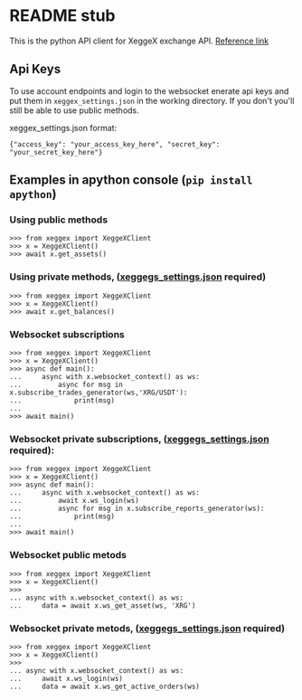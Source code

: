 # README  stub
This is the python API client for XeggeX exchange API. [Reference link](https://htmlpreview.github.io/?https://github.com/KarolTrzeszczkowski/XeggeXPythonApiClient/blob/master/docs/xeggex.html)

<a name="settings"></a>
## Api Keys 
To use account endpoints and login to the websocket enerate api keys and put them in `xeggex_settings.json` in the working directory. If you don't you'll still be able to use public methods.

xeggex_settings.json format:
```
{"access_key": "your_access_key_here", "secret_key": "your_secret_key_here"}
```


## Examples in apython console (`pip install apython`)

### Using public methods
```
>>> from xeggex import XeggeXClient
>>> x = XeggeXClient()
>>> await x.get_assets()
```
### Using private methods,  ([xeggegs_settings.json](#settings) required)
```
>>> from xeggex import XeggeXClient
>>> x = XeggeXClient()
>>> await x.get_balances()
```
### Websocket subscriptions
```
>>> from xeggex import XeggeXClient
>>> x = XeggeXClient()
>>> async def main():
...     async with x.websocket_context() as ws:
...         async for msg in x.subscribe_trades_generator(ws,'XRG/USDT'):
...             print(msg)
... 
>>> await main()
```

### Websocket private subscriptions,  ([xeggegs_settings.json](#settings) required):
```
>>> from xeggex import XeggeXClient
>>> x = XeggeXClient()
>>> async def main():
...     async with x.websocket_context() as ws:
...         await x.ws_login(ws)
...         async for msg in x.subscribe_reports_generator(ws):
...             print(msg)
... 
>>> await main()
```
### Websocket public metods
```
>>> from xeggex import XeggeXClient
>>> x = XeggeXClient()
>>> 
... async with x.websocket_context() as ws:
...     data = await x.ws_get_asset(ws, 'XRG')

```
### Websocket private metods,  ([xeggegs_settings.json](#settings) required)
```
>>> from xeggex import XeggeXClient
>>> x = XeggeXClient()
>>> 
... async with x.websocket_context() as ws:
...     await x.ws_login(ws)
...     data = await x.ws_get_active_orders(ws)

```


